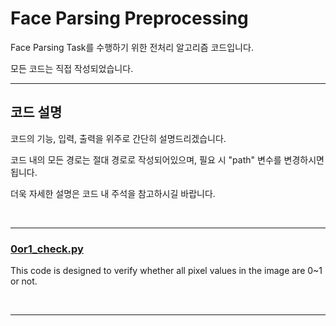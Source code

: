 # Face Parsing Preprocessing

Face Parsing Task를 수행하기 위한 전처리 알고리즘 코드입니다.

모든 코드는 직접 작성되었습니다.

<hr>

## 코드 설명
코드의 기능, 입력, 출력을 위주로 간단히 설명드리겠습니다.

코드 내의 모든 경로는 절대 경로로 작성되어있으며, 필요 시 "path" 변수를 변경하시면 됩니다.

더욱 자세한 설명은 코드 내 주석을 참고하시길 바랍니다.

<br>

<hr>

### [0or1_check.py](https://github.com/Seungeun-Han/Face-Parsing-Preprocessing/blob/main/0or1_check.py)

This code is designed to verify whether all pixel values in the image are 0~1 or not.

<br>

<hr>


